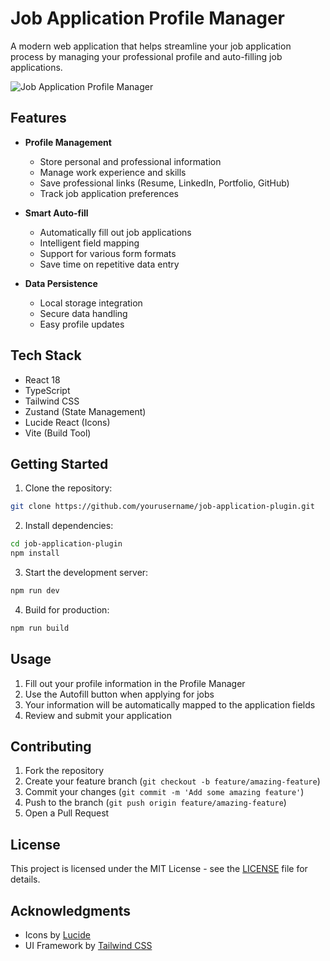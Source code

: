 # Job Application Profile Manager

A modern web application that helps streamline your job application process by managing your professional profile and auto-filling job applications.

![Job Application Profile Manager](https://images.unsplash.com/photo-1586281380349-632531db7ed4?auto=format&fit=crop&q=80&w=2000)

## Features

- **Profile Management**
  - Store personal and professional information
  - Manage work experience and skills
  - Save professional links (Resume, LinkedIn, Portfolio, GitHub)
  - Track job application preferences

- **Smart Auto-fill**
  - Automatically fill out job applications
  - Intelligent field mapping
  - Support for various form formats
  - Save time on repetitive data entry

- **Data Persistence**
  - Local storage integration
  - Secure data handling
  - Easy profile updates

## Tech Stack

- React 18
- TypeScript
- Tailwind CSS
- Zustand (State Management)
- Lucide React (Icons)
- Vite (Build Tool)

## Getting Started

1. Clone the repository:
```bash
git clone https://github.com/yourusername/job-application-plugin.git
```

2. Install dependencies:
```bash
cd job-application-plugin
npm install
```

3. Start the development server:
```bash
npm run dev
```

4. Build for production:
```bash
npm run build
```

## Usage

1. Fill out your profile information in the Profile Manager
2. Use the Autofill button when applying for jobs
3. Your information will be automatically mapped to the application fields
4. Review and submit your application

## Contributing

1. Fork the repository
2. Create your feature branch (`git checkout -b feature/amazing-feature`)
3. Commit your changes (`git commit -m 'Add some amazing feature'`)
4. Push to the branch (`git push origin feature/amazing-feature`)
5. Open a Pull Request

## License

This project is licensed under the MIT License - see the [LICENSE](LICENSE) file for details.

## Acknowledgments

- Icons by [Lucide](https://lucide.dev)
- UI Framework by [Tailwind CSS](https://tailwindcss.com)